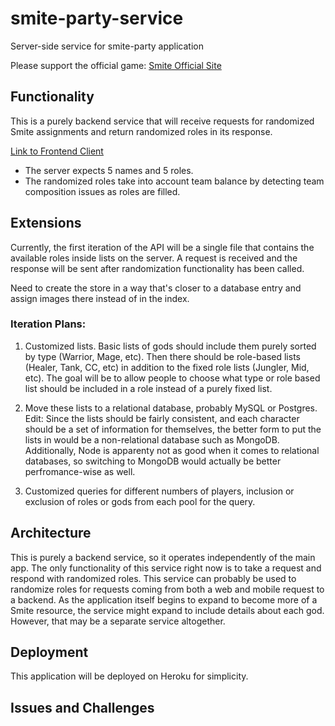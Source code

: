 # smite-party-service
Server-side service for smite-party application

Please support the official game:
[Smite Official Site](https://www.smitegame.com/ "Smite Official Site")

## Functionality

This is a purely backend service that will receive requests for randomized Smite assignments and return randomized roles in its response. 

[Link to Frontend Client](https://github.com/cptran777/smite-party)

- The server expects 5 names and 5 roles.
- The randomized roles take into account team balance by detecting team composition issues as roles are filled.

## Extensions

Currently, the first iteration of the API will be a single file that contains the available roles inside lists on the server. A request is received and the response will be sent after randomization functionality has been called.

Need to create the store in a way that's closer to a database entry and assign images there instead of in the index. 

### Iteration Plans: 

1) Customized lists. Basic lists of gods should include them purely sorted by type (Warrior, Mage, etc). Then there should be role-based lists (Healer, Tank, CC, etc) in addition to the fixed role lists (Jungler, Mid, etc). The goal will be to allow people to choose what type or role based list should be included in a role instead of a purely fixed list. 

2) Move these lists to a relational database, probably MySQL or Postgres. 
Edit: Since the lists should be fairly consistent, and each character should be a set of information for themselves, the better form to put the lists in would be a non-relational database such as MongoDB. Additionally, Node is apparenty not as good when it comes to relational databases, so switching to MongoDB would actually be better perfromance-wise as well. 

3) Customized queries for different numbers of players, inclusion or exclusion of roles or gods from each pool for the query.

## Architecture

This is purely a backend service, so it operates independently of the main app. The only functionality of this service right now is to take a request and respond with randomized roles. This service can probably be used to randomize roles for requests coming from both a web and mobile request to a backend. As the application itself begins to expand to become more of a Smite resource, the service might expand to include details about each god. However, that may be a separate service altogether. 

## Deployment

This application will be deployed on Heroku for simplicity. 

## Issues and Challenges 
